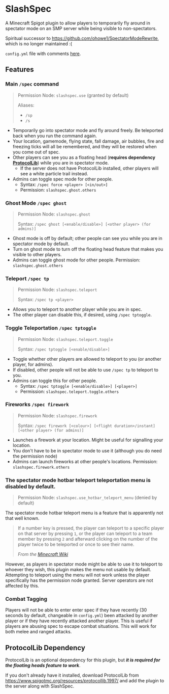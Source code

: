# SlashSpec
A Minecraft Spigot plugin to allow players to temporarily fly around in spectator mode on an SMP server while being visible to non-spectators.

Spiritual successor to https://github.com/ohowe1/SpectatorModeRewrite, which is no longer maintained :(

`config.yml` file with comments [here](https://github.com/SeriousGuy888/SlashSpec/blob/main/src/main/resources/config.yml).

## Features

### Main `/spec` command
> Permission Node: `slashspec.use` (granted by default)
> 
> Aliases:
> - `/sp`
> - `/s`

- Temporarily go into spectator mode and fly around freely. Be teleported back when you run the command again.
- Your location, gamemode, flying state, fall damage, air bubbles, fire and freezing ticks will all be remembered, and they will be restored when you come out of spec.
- Other players can see you as a floating head (**requires dependency [ProtocolLib](https://www.spigotmc.org/resources/protocollib.1997/)**) while you are in spectator mode.
  - If the server does not have ProtocolLib installed, other players will see a white particle trail instead.
- Admins can toggle spec mode for other people.
  - Syntax: `/spec force <player> [<in/out>]`
  - Permission: `slashspec.ghost.others`

### Ghost Mode `/spec ghost`
> Permission Node: `slashspec.ghost`
> 
> Syntax: `/spec ghost [<enable/disable>] [<other player> (for admins)]`

- Ghost mode is off by default; other people can see you while you are in spectator mode by default.
- Turn on ghost mode to turn off the floating head feature that makes you visible to other players.
- Admins can toggle ghost mode for other people. Permission: `slashspec.ghost.others`

### Teleport `/spec tp`
> Permission Node: `slashspec.teleport`
> 
> Syntax: `/spec tp <player>`

- Allows you to teleport to another player while you are in spec.
- The other player can disable this, if desired, using `/spec tptoggle`.

### Toggle Teleportation `/spec tptoggle`
> Permission Node: `slashspec.teleport.toggle`
> 
> Syntax: `/spec tptoggle [<enable/disable>]`

- Toggle whether other players are allowed to teleport to you (or another player, for admins).
- If disabled, other people will not be able to use `/spec tp` to teleport to you.
- Admins can toggle this for other people.
  - Syntax: `/spec tptoggle [<enable/disable>] [<player>]`
  - Permission: `slashspec.teleport.toggle.others`

### Fireworks `/spec firework`
> Permission Node: `slashspec.firework`
> 
> Syntax: `/spec firework [<colour>] [<flight duration>/instant] [<other player> (for admins)]`

- Launches a firework at your location. Might be useful for signalling your location.
- You don't have to be in spectator mode to use it (although you do need the permission node)
- Admins can launch fireworks at other people's locations. Permission: `slashspec.firework.others`

### The spectator mode hotbar teleport teleportation menu is disabled by default.
> Permission Node: `slashspec.use_hotbar_teleport_menu` (denied by default)

The spectator mode hotbar teleport menu is a feature that is apparently not that well known.

> If a number key is pressed, the player can teleport to a specific player on that server by pressing `1`, or the player can teleport to a team member by pressing `2` and afterward clicking on the number of the player twice to be teleported or once to see their name.
>
>  _From the [Minecraft Wiki](https://minecraft.wiki/w/Spectator#GUIs)_

However, as players in spectator mode might be able to use it to teleport to whoever they wish, this plugin makes the menu not usable by default. Attempting to teleport using the menu will not work unless the player specifically has the permission node granted. Server operators are not affected by this.

### Combat Tagging

Players will not be able to enter enter spec if they have recently (30 seconds by default, changeable in `config.yml`) been attacked by another player or if they have recently attacked another player. This is useful if players are abusing spec to escape combat situations. This will work for both melee and ranged attacks.

## ProtocolLib Dependency
ProtocolLib is an optional dependency for this plugin, but **_it is required for the floating heads feature to work_**.

If you don't already have it installed, download ProtocolLib from https://www.spigotmc.org/resources/protocollib.1997/ and add the plugin to the server along with SlashSpec.
